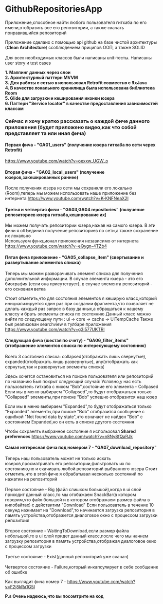 # GithubRepositoriesApp
Приложение,способное найти любого пользователя гитхаба по его имени,отобразить все его репозитории, а также скачать понравившийся репозиторий

Приложение сделано с помощью api github на базе чистой архитектуры (**Clean Architecture**) cсоблюдением приципов ООП, а также SOLID <br /> <br />
Для всех необходимых классов были написаны unit-тесты. Написаны user story и test cases

**1. Маппинг данных через слои** <br />
**2. Архитектурный паттерн MVVM** <br />
**3. Для работы с сетью я использовал Retrofit совместно с RxJava** <br />
**4. В качестве локального хранилища была использована библиотека  Room** <br />
**5. Glide для загрузки и кеширования иконки юзера** <br />
**6. Паттерн "Service locator" в качестве предоставления зависимостей классам**

### Сейчас я хочу кратко рассказать о каждой фиче данного приложения (будет приложено видео,как что собой представляет та или иная фича)

#### Первая фича - "GA01_users" (получение юзера гитхаба по сети черех Retrofit)
https://www.youtube.com/watch?v=oexxw_UGW_o <br/>

#### Вторая фича - "GA02_local_users" (получение юзеров,закешированных раннее) <br/>
После получения юзера из сети мы сохраняли его локально (Room),теперь мы можем использовать наше приложение без интернета
https://www.youtube.com/watch?v=K-KNFNeaX2I <br/>

#### Третья и четвертая фичи - "GA03,GA04 repositories" (получение репозиториев юзера гитхаба,кеширование их) <br/>
Мы можем получать репозитории юзера,нажав на самого юзера. В эти фичи я обЪединил получение репозиториев по сети,а также сохранение их локально <br />
Используем функционал приложения независимо от интернета
https://www.youtube.com/watch?v=eQygn-4TZb4 <br/>

#### Пятая фича приложение - "GA05_collapse_item" (свертывание и развертывание элементов списка)
Теперь мы можем разворачивать элемент списка для получения дополнительной информации. В случае элемента юзера - это его биография (если она присутствует), 
в случае элемента репозиторий - его основная ветка

Стоит отметить,что для состояния элементов я кеширую класс,который инициализируется один раз при создании фрагмента,что позволяет не делать каждый раз запрос в базу данных,а обращаться к нашему классу и брать элементы списка по состоянию
Данный класс можно анйти по следующему пути : ui -> core -> cache -> UiTempCache
Также был реализован searchview в тулбаре приложения
https://www.youtube.com/watch?v=g3i577UKTRI <br/>

#### Следующая фича (шестая по счету) - "GA06_filter_items" (отображение элементов списка по интересующему состоянию)
Всего 3 состояния списка: collapsed(отображать лишь свернутые), expanded(отображать лишь развернутые), any(отображать как сернутые,так и развернутые элементы списка)

Здесь хочется остановиться на поиске пользователя или репозиторий по названию
Был покрыт следующий случай: Условно,у нас есть пользователь гитхаба с ником "Bob",состояние его элемента - Collpased
Если мы в меню выбираем "Collapsed",то будут отображаться только "Collapsed" элементы,при поиске "Bob" успешно отобразится наш юзер

Если мы в меню выбираем "Expanded",то будут отображаться только "Expanded" элементы,при поиске "Bob" отобразится сообщение с ошибкой "Not found data by state",что означает не найден "Bob" с состоянием Expanded,но он есть в списке другого состояния

Чтобы сохранять выбранное состояние я использовал **Shared preferences**
https://www.youtube.com/watch?v=n8Ny8fQaRJk <br/>

#### Самая интересная фича под номером 7 - "GA07_download_repository"
Теперь наш пользователь может не только искать юзеров,просматривать его репозитории,фильтровать их по состоянию,но и скачивать любой репозиторий выбранного юзера
Стоит отметить,что в этой фиче я обрабатывал несколько состояний по нажатии на репозиторий <br /> <br />
Первое состояние - Big (файл слишком большой),когда в ui слой приходит данный класс,то мы отобажаем SnackBar(в котором говорим,что файл большой и в котором отображаем размер файла в килобайтах) с действитим "Download"
Если пользователь в течение 10 секунд нажимает на "Download",то начинается загрузка репозитория в память устройства,отображется диалоговое окно с процессом загрузки репозитоия<br /><br />
Второе состояние - WaitingToDownload,если размер файла небольшой,то в ui слой придет данный класс,после чего мы начнем загрузку репозитория в память устройства,отображая диалоговое окно с процессом загрузки<br /><br />
Третье состояние - Exist(данный репозиторий уже скачан)<br /><br />
Четвертое состояние - Failure,который инкапсулирует в себе сообщение об ошибке

Как выглядит фича номер 7 - https://www.youtube.com/watch?v=F2j8kRa1G5I

**P.s Очень надеюсь,что вы посомтрите на код**
